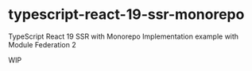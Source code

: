 # typescript-react-19-ssr-monorepo

TypeScript React 19 SSR with Monorepo Implementation example with Module Federation 2

WIP